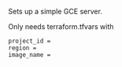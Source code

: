 Sets up a simple GCE server.

Only needs terraform.tfvars with

```
project_id =
region =
image_name =
```

